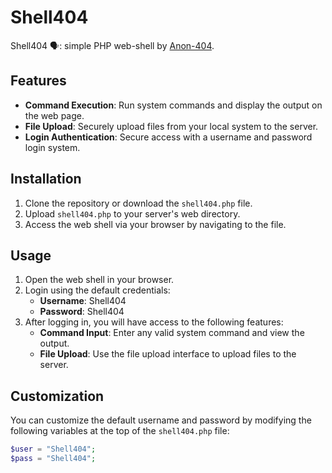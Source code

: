 # Shell404

Shell404 🗣: simple PHP web-shell by [Anon-404](https://github.com/Anon-404).

## Features

- **Command Execution**: Run system commands and display the output on the web page.
- **File Upload**: Securely upload files from your local system to the server.
- **Login Authentication**: Secure access with a username and password login system.

## Installation

1. Clone the repository or download the `shell404.php` file.
2. Upload `shell404.php` to your server's web directory.
3. Access the web shell via your browser by navigating to the file.

## Usage

1. Open the web shell in your browser.
2. Login using the default credentials:
   - **Username**: Shell404
   - **Password**: Shell404
3. After logging in, you will have access to the following features:
   - **Command Input**: Enter any valid system command and view the output.
   - **File Upload**: Use the file upload interface to upload files to the server.

## Customization

You can customize the default username and password by modifying the following variables at the top of the `shell404.php` file:

```php
$user = "Shell404";
$pass = "Shell404";
```
